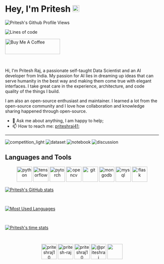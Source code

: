 # Hey, I'm Pritesh <img src="https://media.giphy.com/media/hvRJCLFzcasrR4ia7z/giphy.gif" width="22px">

![Pritesh's Github Profile Views](https://komarev.com/ghpvc/?username=priteshraj109&color=blueviolet)  

![Lines of code](https://img.shields.io/badge/From%20Hello%20World%20I%27ve%20Written-2.1%20million%20lines%20of%20code-blue)

<a href="https://www.buymeacoffee.com/priteshraj" target="_blank"><img src="https://cdn.buymeacoffee.com/buttons/v2/default-yellow.png" alt="Buy Me A Coffee" height= "50px" width="180px" ></a>

<br/>

Hi, I'm Pritesh Raj, a passionate self-taught Data Scientist and an AI developer from India. My passion for AI lies in dreaming up ideas that can serve humanity in the best way and making them come true with elegant interfaces. I take great care in the experience, architecture, and code quality of the things I build.

I am also an open-source enthusiast and maintainer. I learned a lot from the open-source community and I love how collaboration and knowledge sharing happened through open-source.
  
- 💬 Ask me about anything, I am happy to help;
- 📫 How to reach me: [priteshraj41](https://mail.google.com/mail/u/?authuser=priteshraj41@gmail.com);

---

![competition_light](https://road-to-kaggle-grandmaster.vercel.app/api/badges/priteshraj10/competition/light)
![dataset](https://road-to-kaggle-grandmaster.vercel.app/api/badges/priteshraj10/dataset/light)
![notebook](https://road-to-kaggle-grandmaster.vercel.app/api/badges/priteshraj10/notebook/light)
![discussion](https://road-to-kaggle-grandmaster.vercel.app/api/badges/priteshraj10/discussion/light)


## Languages and Tools

<p align="center">

<img src="https://www.vectorlogo.zone/logos/python/python-icon.svg" alt="python" width="50" height="50"/>

<img src="https://www.vectorlogo.zone/logos/tensorflow/tensorflow-icon.svg" alt="tensorflow" width="50" height="50"/>

<img src="https://www.vectorlogo.zone/logos/pytorch/pytorch-icon.svg" alt="pytorch" width="50" height="50"/>

<img src="https://www.vectorlogo.zone/logos/opencv/opencv-icon.svg" alt="opencv" width="50" height="50"/>

<img src="https://www.vectorlogo.zone/logos/git-scm/git-scm-icon.svg" alt="git" width="50" height="50"/>

<img src="https://www.vectorlogo.zone/logos/mongodb/mongodb-icon.svg" alt="mongodb" width="50" height="50"/>

<img src="https://www.vectorlogo.zone/logos/mysql/mysql-icon.svg" alt="mysql" width="50" height="50"/>

<img src="https://www.vectorlogo.zone/logos/pocoo_flask/pocoo_flask-icon.svg" alt="flask" width="50" height="50"/>

</p>

[![Pritesh's GitHub stats](https://github-readme-stats.vercel.app/api?username=Priteshraj10&count_private=True&show_icons=True)](https://github.com/Priteshraj10/github-readme-stats)

<br/>

[![Most Used Languages](https://github-readme-stats.vercel.app/api/top-langs/?username=Priteshraj10&langs_count=10)](https://github.com/Priteshraj10/github-readme-stats)

<br/>

[![Pritesh's time stats](https://github-readme-stats.vercel.app/api/wakatime?username=@priteshraj10)](https://github.com/Priteshraj10/github-readme-stats)

<br/>

<p align="center">
<a href="https://www.linkedin.com/in/priteshraj10/" target="blank"><img align="center" src="https://www.vectorlogo.zone/logos/linkedin/linkedin-tile.svg" alt="priteshraj10" height="50" width="50" /></a> <a href="https://stackoverflow.com/users/15358565/pritesh-raj" target="blank"><img align="center" src="https://www.vectorlogo.zone/logos/stackoverflow/stackoverflow-icon.svg" alt="pritesh-raj" height="50" width="50" /></a>
<a href="https://www.kaggle.com/priteshraj10" target="blank"><img align="center" src="https://www.vectorlogo.zone/logos/kaggle/kaggle-icon.svg" alt="priteshraj10" height="50" width="50" /></a> <a href="https://priteshraj.medium.com/" target="blank">
<img align="center" src="https://www.vectorlogo.zone/logos/medium/medium-tile.svg" alt="@priteshraj" height="50" width="50" /></a> <a href="https://sheddinglightupon.wordpress.com" target="blank">
<img align="center" src="https://www.vectorlogo.zone/logos/wordpress/wordpress-tile.svg" height="50" width="50" /></a>
</p>
